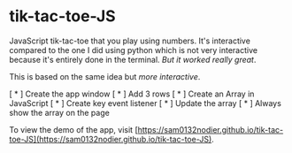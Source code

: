 # tik-tac-toe-JS

JavaScript tik-tac-toe that you play using numbers. It's interactive compared to the one I did using python which is not very interactive because it's entirely done in the terminal. _But it worked really great_.

This is based on the same idea but _more interactive_.

[ * ] Create the app window
[ * ] Add 3 rows
[ * ] Create an Array in JavaScript
[ * ] Create key event listener
[ * ] Update the array
[ * ] Always show the array on the page

To view the demo of the app, visit [https://sam0132nodier.github.io/tik-tac-toe-JS](https://sam0132nodier.github.io/tik-tac-toe-JS).
